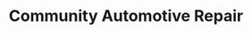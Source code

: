---
title: "Community Automotive Repair"
url: /grand-rapids/community-automotive-repair/
shop: car repair
---